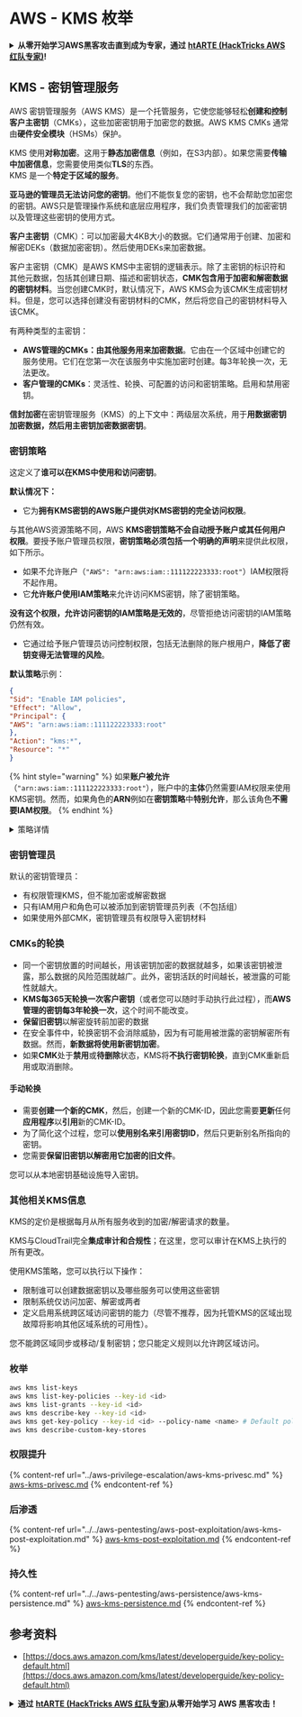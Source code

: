 # AWS - KMS 枚举

<details>

<summary><strong>从零开始学习AWS黑客攻击直到成为专家，通过</strong> <a href="https://training.hacktricks.xyz/courses/arte"><strong>htARTE (HackTricks AWS 红队专家)</strong></a><strong>!</strong></summary>

支持HackTricks的其他方式：

* 如果您想在 **HackTricks中看到您的公司广告** 或 **下载HackTricks的PDF**，请查看[**订阅计划**](https://github.com/sponsors/carlospolop)！
* 获取[**官方PEASS & HackTricks商品**](https://peass.creator-spring.com)
* 发现[**PEASS家族**](https://opensea.io/collection/the-peass-family)，我们独家的[**NFTs系列**](https://opensea.io/collection/the-peass-family)
* **加入** 💬 [**Discord群组**](https://discord.gg/hRep4RUj7f) 或 [**telegram群组**](https://t.me/peass) 或在 **Twitter** 🐦 上**关注**我 [**@carlospolopm**](https://twitter.com/carlospolopm)**。**
* **通过向** [**HackTricks**](https://github.com/carlospolop/hacktricks) 和 [**HackTricks Cloud**](https://github.com/carlospolop/hacktricks-cloud) github仓库提交PR来分享您的黑客技巧。

</details>

## KMS - 密钥管理服务

AWS 密钥管理服务（AWS KMS）是一个托管服务，它使您能够轻松**创建和控制客户主密钥**（CMKs），这些加密密钥用于加密您的数据。AWS KMS CMKs 通常由**硬件安全模块**（HSMs）保护。

KMS 使用**对称加密**。这用于**静态加密信息**（例如，在S3内部）。如果您需要**传输中加密信息**，您需要使用类似**TLS**的东西。\
KMS 是一个**特定于区域的服务**。

**亚马逊的管理员无法访问您的密钥**。他们不能恢复您的密钥，也不会帮助您加密您的密钥。AWS只是管理操作系统和底层应用程序，我们负责管理我们的加密密钥以及管理这些密钥的使用方式。

**客户主密钥**（CMK）：可以加密最大4KB大小的数据。它们通常用于创建、加密和解密DEKs（数据加密密钥）。然后使用DEKs来加密数据。

客户主密钥（CMK）是AWS KMS中主密钥的逻辑表示。除了主密钥的标识符和其他元数据，包括其创建日期、描述和密钥状态，**CMK包含用于加密和解密数据的密钥材料**。当您创建CMK时，默认情况下，AWS KMS会为该CMK生成密钥材料。但是，您可以选择创建没有密钥材料的CMK，然后将您自己的密钥材料导入该CMK。

有两种类型的主密钥：

* **AWS管理的CMKs：由其他服务用来加密数据**。它由在一个区域中创建它的服务使用。它们在您第一次在该服务中实施加密时创建。每3年轮换一次，无法更改。
* **客户管理的CMKs**：灵活性、轮换、可配置的访问和密钥策略。启用和禁用密钥。

**信封加密**在密钥管理服务（KMS）的上下文中：两级层次系统，用于**用数据密钥加密数据，然后用主密钥加密数据密钥**。

### 密钥策略

这定义了**谁可以在KMS中使用和访问密钥**。

**默认情况下：**

*   它为**拥有KMS密钥的AWS账户提供对KMS密钥的完全访问权限**。

与其他AWS资源策略不同，AWS **KMS密钥策略不会自动授予账户或其任何用户权限**。要授予账户管理员权限，**密钥策略必须包括一个明确的声明**来提供此权限，如下所示。

* 如果不允许账户（`"AWS": "arn:aws:iam::111122223333:root"`）IAM权限将不起作用。
*   它**允许账户使用IAM策略**来允许访问KMS密钥，除了密钥策略。

**没有这个权限，允许访问密钥的IAM策略是无效的**，尽管拒绝访问密钥的IAM策略仍然有效。
* 它通过给予账户管理员访问控制权限，包括无法删除的账户根用户，**降低了密钥变得无法管理的风险**。

**默认策略**示例：
```json
{
"Sid": "Enable IAM policies",
"Effect": "Allow",
"Principal": {
"AWS": "arn:aws:iam::111122223333:root"
},
"Action": "kms:*",
"Resource": "*"
}
```
{% hint style="warning" %}
如果**账户被允许**（`"arn:aws:iam::111122223333:root"`），账户中的**主体**仍然需要IAM权限来使用KMS密钥。然而，如果角色的**ARN**例如在**密钥策略**中**特别允许**，那么该角色**不需要IAM权限**。
{% endhint %}

<details>

<summary>策略详情</summary>

策略的属性：

* 基于JSON的文档
* 资源 --> 受影响的资源（可以是"\*"）
* 操作 --> kms:Encrypt, kms:Decrypt, kms:CreateGrant ...（权限）
* 效果 --> 允许/拒绝
* 主体 --> 受影响的arn
* 条件（可选） --> 给予权限的条件

授权：

* 允许将您的权限委托给您AWS账户内的另一个AWS主体。您需要使用AWS KMS API来创建它们。可以指定CMK标识符、授权主体和所需的操作级别（解密、加密、生成数据密钥...）
* 授权创建后，将发放GrantToken和GratID

**访问**：

* 通过**密钥策略** -- 如果存在，这将**优先**于IAM策略
* 通过**IAM策略**
* 通过**授权**

</details>

### 密钥管理员

默认的密钥管理员：

* 有权限管理KMS，但不能加密或解密数据
* 只有IAM用户和角色可以被添加到密钥管理员列表（不包括组）
* 如果使用外部CMK，密钥管理员有权限导入密钥材料

### CMKs的轮换

* 同一个密钥放置的时间越长，用该密钥加密的数据就越多，如果该密钥被泄露，那么数据的风险范围就越广。此外，密钥活跃的时间越长，被泄露的可能性就越大。
* **KMS每365天轮换一次客户密钥**（或者您可以随时手动执行此过程），而**AWS管理的密钥每3年轮换一次**，这个时间不能改变。
* **保留旧密钥**以解密旋转前加密的数据
* 在安全事件中，轮换密钥不会消除威胁，因为有可能用被泄露的密钥解密所有数据。然而，**新数据将使用新密钥加密**。
* 如果**CMK**处于**禁用**或**待删除**状态，KMS将**不执行密钥轮换**，直到CMK重新启用或取消删除。

#### 手动轮换

* 需要**创建一个新的CMK**，然后，创建一个新的CMK-ID，因此您需要**更新**任何**应用程序**以**引用**新的CMK-ID。
* 为了简化这个过程，您可以**使用别名来引用密钥ID**，然后只更新别名所指向的密钥。
* 您需要**保留旧密钥以解密用它加密的旧文件**。

您可以从本地密钥基础设施导入密钥。

### 其他相关KMS信息

KMS的定价是根据每月从所有服务收到的加密/解密请求的数量。

KMS与CloudTrail完全**集成审计和合规性**；在这里，您可以审计在KMS上执行的所有更改。

使用KMS策略，您可以执行以下操作：

* 限制谁可以创建数据密钥以及哪些服务可以使用这些密钥
* 限制系统仅访问加密、解密或两者
* 定义启用系统跨区域访问密钥的能力（尽管不推荐，因为托管KMS的区域出现故障将影响其他区域系统的可用性）。

您不能跨区域同步或移动/复制密钥；您只能定义规则以允许跨区域访问。

### 枚举
```bash
aws kms list-keys
aws kms list-key-policies --key-id <id>
aws kms list-grants --key-id <id>
aws kms describe-key --key-id <id>
aws kms get-key-policy --key-id <id> --policy-name <name> # Default policy name is "default"
aws kms describe-custom-key-stores
```
### 权限提升

{% content-ref url="../aws-privilege-escalation/aws-kms-privesc.md" %}
[aws-kms-privesc.md](../aws-privilege-escalation/aws-kms-privesc.md)
{% endcontent-ref %}

### 后渗透

{% content-ref url="../../aws-pentesting/aws-post-exploitation/aws-kms-post-exploitation.md" %}
[aws-kms-post-exploitation.md](../../aws-pentesting/aws-post-exploitation/aws-kms-post-exploitation.md)
{% endcontent-ref %}

### 持久性

{% content-ref url="../../aws-pentesting/aws-persistence/aws-kms-persistence.md" %}
[aws-kms-persistence.md](../../aws-pentesting/aws-persistence/aws-kms-persistence.md)
{% endcontent-ref %}

## 参考资料

* [https://docs.aws.amazon.com/kms/latest/developerguide/key-policy-default.html](https://docs.aws.amazon.com/kms/latest/developerguide/key-policy-default.html)

<details>

<summary><strong>通过</strong> <a href="https://training.hacktricks.xyz/courses/arte"><strong>htARTE (HackTricks AWS 红队专家)</strong></a><strong>从零开始学习 AWS 黑客攻击！</strong></summary>

支持 HackTricks 的其他方式：

* 如果您想在 **HackTricks** 中看到您的**公司广告**或**下载 HackTricks 的 PDF**，请查看[**订阅计划**](https://github.com/sponsors/carlospolop)！
* 获取 [**官方的 PEASS & HackTricks 商品**](https://peass.creator-spring.com)
* 发现 [**PEASS 家族**](https://opensea.io/collection/the-peass-family)，我们独家的 [**NFTs 集合**](https://opensea.io/collection/the-peass-family)
* **加入** 💬 [**Discord 群组**](https://discord.gg/hRep4RUj7f) 或 [**telegram 群组**](https://t.me/peass) 或在 **Twitter** 🐦 上**关注**我 [**@carlospolopm**](https://twitter.com/carlospolopm)**。**
* **通过向** [**HackTricks**](https://github.com/carlospolop/hacktricks) 和 [**HackTricks Cloud**](https://github.com/carlospolop/hacktricks-cloud) github 仓库提交 PR 来**分享您的黑客技巧。

</details>

